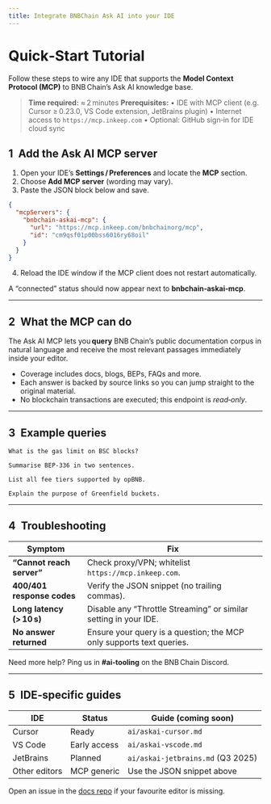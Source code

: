 ```yaml
---
title: Integrate BNBChain Ask AI into your IDE
---
```


# Quick‑Start Tutorial

Follow these steps to wire any IDE that supports the **Model Context Protocol (MCP)** to BNB Chain’s Ask AI knowledge base.

> **Time required:** ≈ 2 minutes
> **Prerequisites:**
> • IDE with MCP client (e.g. Cursor ≥ 0.23.0, VS Code extension, JetBrains plugin)
> • Internet access to `https://mcp.inkeep.com`
> • Optional: GitHub sign‑in for IDE cloud sync

## 1 Add the Ask AI MCP server

1. Open your IDE’s **Settings / Preferences** and locate the **MCP** section.
2. Choose **Add MCP server** (wording may vary).
3. Paste the JSON block below and save.

```json
{
  "mcpServers": {
    "bnbchain-askai-mcp": {
      "url": "https://mcp.inkeep.com/bnbchainorg/mcp",
      "id": "cm9qsf01p00bss6016ry68oil"
    }
  }
}
```

4. Reload the IDE window if the MCP client does not restart automatically.

A “connected” status should now appear next to **bnbchain‑askai‑mcp**.

---

## 2 What the MCP can do

The Ask AI MCP lets you **query** BNB Chain’s public documentation corpus in natural language and receive the most relevant passages immediately inside your editor.

* Coverage includes docs, blogs, BEPs, FAQs and more.
* Each answer is backed by source links so you can jump straight to the original material.
* No blockchain transactions are executed; this endpoint is *read‑only*.

---

## 3 Example queries

```text
What is the gas limit on BSC blocks?

Summarise BEP‑336 in two sentences.

List all fee tiers supported by opBNB.

Explain the purpose of Greenfield buckets.
```

---

## 4 Troubleshooting

| Symptom                    | Fix                                                                  |
| -------------------------- | -------------------------------------------------------------------- |
| **“Cannot reach server”**  | Check proxy/VPN; whitelist `https://mcp.inkeep.com`.                 |
| **400/401 response codes** | Verify the JSON snippet (no trailing commas).                        |
| **Long latency (> 10 s)**  | Disable any “Throttle Streaming” or similar setting in your IDE.     |
| **No answer returned**     | Ensure your query is a question; the MCP only supports text queries. |

Need more help? Ping us in **#ai‑tooling** on the BNB Chain Discord.

---

## 5 IDE‑specific guides

| IDE           | Status       | Guide (coming soon)               |
| ------------- | ------------ | --------------------------------- |
| Cursor        | Ready        | `ai/askai-cursor.md`              |
| VS Code       | Early access | `ai/askai-vscode.md`              |
| JetBrains     | Planned      | `ai/askai-jetbrains.md` (Q3 2025) |
| Other editors | MCP generic  | Use the JSON snippet above        |

Open an issue in the [docs repo](https://github.com/bnb-chain/docs-site/issues) if your favourite editor is missing.
